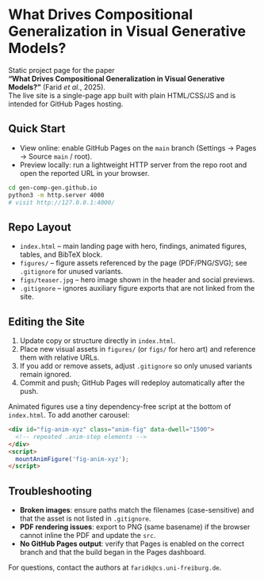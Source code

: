 # What Drives Compositional Generalization in Visual Generative Models?

Static project page for the paper  
**“What Drives Compositional Generalization in Visual Generative Models?”** (Farid *et al.*, 2025).  
The live site is a single-page app built with plain HTML/CSS/JS and is intended for GitHub Pages hosting.

## Quick Start

- View online: enable GitHub Pages on the `main` branch (Settings → Pages → Source `main` / root).  
- Preview locally: run a lightweight HTTP server from the repo root and open the reported URL in your browser.

```bash
cd gen-comp-gen.github.io
python3 -m http.server 4000
# visit http://127.0.0.1:4000/
```

## Repo Layout

- `index.html` – main landing page with hero, findings, animated figures, tables, and BibTeX block.
- `figures/` – figure assets referenced by the page (PDF/PNG/SVG); see `.gitignore` for unused variants.
- `figs/teaser.jpg` – hero image shown in the header and social previews.
- `.gitignore` – ignores auxiliary figure exports that are not linked from the site.

## Editing the Site

1. Update copy or structure directly in `index.html`.  
2. Place new visual assets in `figures/` (or `figs/` for hero art) and reference them with relative URLs.  
3. If you add or remove assets, adjust `.gitignore` so only unused variants remain ignored.  
4. Commit and push; GitHub Pages will redeploy automatically after the push.

Animated figures use a tiny dependency-free script at the bottom of `index.html`. To add another carousel:

```html
<div id="fig-anim-xyz" class="anim-fig" data-dwell="1500">
  <!-- repeated .anim-step elements -->
</div>
<script>
  mountAnimFigure('fig-anim-xyz');
</script>
```

## Troubleshooting

- **Broken images**: ensure paths match the filenames (case-sensitive) and that the asset is not listed in `.gitignore`.  
- **PDF rendering issues**: export to PNG (same basename) if the browser cannot inline the PDF and update the `src`.  
- **No GitHub Pages output**: verify that Pages is enabled on the correct branch and that the build began in the Pages dashboard.

For questions, contact the authors at `faridk@cs.uni-freiburg.de`.
